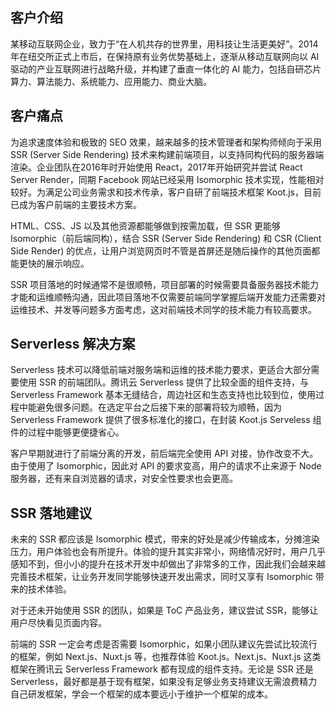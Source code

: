 ## 客户介绍

某移动互联网企业，致力于“在人机共存的世界里，用科技让生活更美好”。2014年在纽交所正式上市后，在保持原有业务优势基础上，逐渐从移动互联网向以 AI 驱动的产业互联网进行战略升级，并构建了垂直一体化的 AI 能力，包括自研芯片算力、算法能力、系统能力、应用能力、商业大脑。



## 客户痛点

为追求速度体验和极致的 SEO 效果，越来越多的技术管理者和架构师倾向于采用 SSR (Server Side Rendering) 技术来构建前端项目，以支持同构代码的服务器端渲染。企业团队在2016年时开始使用 React，2017年开始研究并尝试 React Server Render，同期 Facebook 网站已经采用 Isomorphic 技术实现，性能相对较好。为满足公司业务需求和技术传承，客户自研了前端技术框架 Koot.js，目前已成为客户前端的主要技术方案。

HTML、CSS、JS 以及其他资源都能够做到按需加载，但 SSR 更能够 Isomorphic（前后端同构），结合 SSR (Server Side Rendering) 和 CSR (Client Side Render) 的优点，让用户浏览网页时不管是首屏还是随后操作的其他页面都能更快的展示响应。

SSR 项目落地的时候通常不是很顺畅，项目部署的时候需要具备服务器技术能力才能和运维顺畅沟通，因此项目落地不仅需要前端同学掌握后端开发能力还需要对运维技术、并发等问题多方面考虑，这对前端技术同学的技术能力有较高要求。



## Serverless 解决方案

Serverless 技术可以降低前端对服务端和运维的技术能力要求，更适合大部分需要使用 SSR 的前端团队。腾讯云 Serverless 提供了比较全面的组件支持，与 Serverless Framework 基本无缝结合，周边社区和生态支持也比较到位，使用过程中能避免很多问题。在选定平台之后接下来的部署将较为顺畅，因为 Serverless Framework 提供了很多标准化的接口，在封装 Koot.js Serveless 组件的过程中能够更便捷省心。

客户早期就进行了前端分离的开发，前后端完全使用 API 对接，协作改变不大。由于使用了 Isomorphic，因此对 API 的要求变高，用户的请求不止来源于 Node 服务器，还有来自浏览器的请求，对安全性要求也会更高。



## SSR 落地建议

未来的 SSR 都应该是 Isomorphic 模式，带来的好处是减少传输成本，分摊渲染压力，用户体验也会有所提升。体验的提升其实非常小，网络情况好时，用户几乎感知不到，但小小的提升在技术开发中却做出了非常多的工作，因此我们会越来越完善技术框架，让业务开发同学能够快速开发出需求，同时又享有 Isomorphic 带来的技术体验。

对于还未开始使用 SSR 的团队，如果是 ToC 产品业务，建议尝试 SSR，能够让用户尽快看见页面内容。

前端的 SSR 一定会考虑是否需要 Isomorphic，如果小团队建议先尝试比较流行的框架，例如 Next.js、Nuxt.js 等，也推荐体验 Koot.js。Next.js、Nuxt.js 这类框架在腾讯云 Serverless Framework 都有现成的组件支持。无论是 SSR 还是 Serverless，最好都是基于现有框架，如果没有足够业务支持建议无需浪费精力自己研发框架，学会一个框架的成本要远小于维护一个框架的成本。
